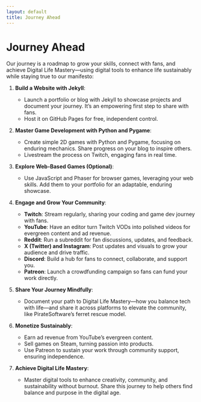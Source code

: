 ```yaml
---
layout: default
title: Journey Ahead
---
```


# Journey Ahead

Our journey is a roadmap to grow your skills, connect with fans, and achieve Digital Life Mastery—using digital tools to enhance life sustainably while staying true to our manifesto:

1. **Build a Website with Jekyll**:
   - Launch a portfolio or blog with Jekyll to showcase projects and document your journey. It’s an empowering first step to share with fans.
   - Host it on GitHub Pages for free, independent control.

2. **Master Game Development with Python and Pygame**:
   - Create simple 2D games with Python and Pygame, focusing on enduring mechanics. Share progress on your blog to inspire others.
   - Livestream the process on Twitch, engaging fans in real time.

3. **Explore Web-Based Games (Optional)**:
   - Use JavaScript and Phaser for browser games, leveraging your web skills. Add them to your portfolio for an adaptable, enduring showcase.

4. **Engage and Grow Your Community**:
   - **Twitch**: Stream regularly, sharing your coding and game dev journey with fans.
   - **YouTube**: Have an editor turn Twitch VODs into polished videos for evergreen content and ad revenue.
   - **Reddit**: Run a subreddit for fan discussions, updates, and feedback.
   - **X (Twitter) and Instagram**: Post updates and visuals to grow your audience and drive traffic.
   - **Discord**: Build a hub for fans to connect, collaborate, and support you.
   - **Patreon**: Launch a crowdfunding campaign so fans can fund your work directly.

5. **Share Your Journey Mindfully**:
   - Document your path to Digital Life Mastery—how you balance tech with life—and share it across platforms to elevate the community, like PirateSoftware’s ferret rescue model.

6. **Monetize Sustainably**:
   - Earn ad revenue from YouTube’s evergreen content.
   - Sell games on Steam, turning passion into products.
   - Use Patreon to sustain your work through community support, ensuring independence.

7. **Achieve Digital Life Mastery**:
   - Master digital tools to enhance creativity, community, and sustainability without burnout. Share this journey to help others find balance and purpose in the digital age.